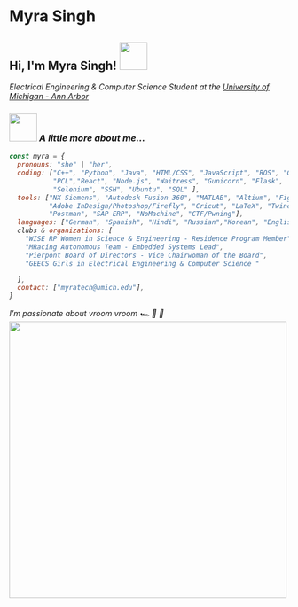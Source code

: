 # Myra Singh
<h2>Hi, I'm Myra Singh! <img src="https://media.giphy.com/media/mGcNjsfWAjY5AEZNw6/giphy.gif" width="50"></h2> 
<p><em>Electrical Engineering & Computer Science Student at the <a href="https://eecs.engin.umich.edu/">University of Michigan - Ann Arbor</a> 
  
### <img src="https://media3.giphy.com/media/v1.Y2lkPTc5MGI3NjExcWg1aHQ4ZnVmdHJoOWhiazlrZ2J5N3lobGJ3ZDdxOW40ZGpldzZiOCZlcD12MV9pbnRlcm5hbF9naWZfYnlfaWQmY3Q9Zw/TKSLd3q4TFh9jKzdQX/giphy.gif" width="50"> A little more about me...

```javascript
const myra = {
  pronouns: "she" | "her",
  coding: ["C++", "Python", "Java", "HTML/CSS", "JavaScript", "ROS", "Git",
           "PCL","React", "Node.js", "Waitress", "Gunicorn", "Flask",
           "Selenium", "SSH", "Ubuntu", "SQL" ],
  tools: ["NX Siemens", "Autodesk Fusion 360", "MATLAB", "Altium", "Figma",
          "Adobe InDesign/Photoshop/Firefly", "Cricut", "LaTeX", "Twine",
          "Postman", "SAP ERP", "NoMachine", "CTF/Pwning"],
  languages: ["German", "Spanish", "Hindi", "Russian","Korean", "English"],
  clubs & organizations: [
    "WISE RP Women in Science & Engineering - Residence Program Member",
    "MRacing Autonomous Team - Embedded Systems Lead",
    "Pierpont Board of Directors - Vice Chairwoman of the Board",
    "GEECS Girls in Electrical Engineering & Computer Science "

  ],
  contact: ["myratech@umich.edu"],
}
```
<em>I’m passionate about vroom vroom 🏎️ 💨 💨 </em> 
<br>
<img src="https://s3.eu-west-2.amazonaws.com/img.creativepool.com/files/candidate/portfolio/full/1357867.gif" width="500"> 
